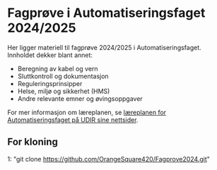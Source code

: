 # Fagprøve i Automatiseringsfaget 2024/2025

Her ligger materiell til fagprøve 2024/2025 i Automatiseringsfaget. Innholdet dekker blant annet:
- Beregning av kabel og vern
- Sluttkontroll og dokumentasjon
- Reguleringsprinsipper
- Helse, miljø og sikkerhet (HMS)
- Andre relevante emner og øvingsoppgaver

For mer informasjon om læreplanen, se [læreplanen for Automatiseringsfaget på UDIR sine nettsider](https://www.udir.no/lk20/aut03-04).

## For kloning
1: "git clone https://github.com/OrangeSquare420/Fagprove2024.git"
